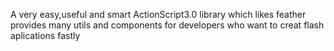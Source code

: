 A very easy,useful and smart ActionScript3.0 library which likes feather provides many utils and components for developers who want to creat flash aplications fastly